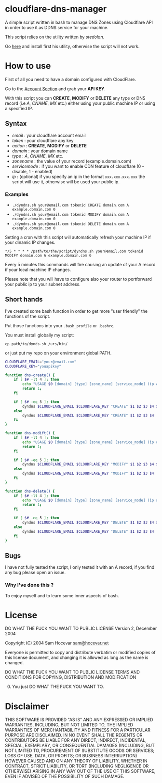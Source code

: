 cloudflare-dns-manager
======================

A simple script written in bash to manage DNS Zones using Cloudflare API in order to use it as DDNS service for your machine. 

This script relies on the utility written by _stedolan_.

Go [here](https://github.com/stedolan/jq) and install first his utility, otherwise the script will not work.

# How to use

First of all you need to have a domain configured with CloudFlare. 

Go to the [Account Section](https://www.cloudflare.com/my-account) and grab your __API KEY__.

With this script you can __CREATE__, __MODIFY__ or __DELETE__ any type or DNS record (i.e _A_, _CNAME_, _MX_ etc.) either using your public machine IP or using a specified IP.

## Syntax

- _email_ : your cloudflare account email
- _token_ : your cloudflare apy key
- _action_ : __CREATE__, __MODIFY__ or __DELETE__
- _domain_ : your domain name
- _type_ : _A_, _CNAME_, _MX_ etc.
- _zonename_ : the value of your record (example.domain.com)
- _servicemode_ : if you want to enable CDN feature of cloudflare (0 - disable, 1 - enabled)
- _ip_ : (optional) if you specify an ip in the format `xxx.xxx.xxx.xxx` the script will use it, otherwise will be used your public ip. 

### Examples

- `./dyndns.sh your@email.com tokenid CREATE domain.com A example.domain.com 0`
- `./dyndns.sh your@email.com tokenid MODIFY domain.com A example.domain.com 0`
- `./dyndns.sh your@email.com tokenid DELETE domain.com A example.domain.com 0`

Setting a cron with this script will automatically refresh your machine IP if your dinamic IP changes. 

`*/5 * * * * /path/to/the/script/dyndns.sh your@email.com tokenid MODIFY domain.com A example.domain.com 0`

Every 5 minutes this commands will fire causing an update of your A record if your local machine IP changes. 

Please note that you will have to configure also your router to portforward your public ip to your subnet address.

## Short hands

I've created some bash function in order to get more "user friendly" the functions of the script. 

Put those functions into your `.bash_profile` or `.bashrc`.

You must install globally my script: 

`cp path/to/dynds.sh /urs/bin/`

or just put my repo on your environment global PATH.

```bash
CLOUDFLARE_EMAIL="your@email.com"
CLOUDFLARE_KEY="youapikey"

function dns-create() {
    if [ $# -lt 4 ]; then
        echo "USAGE $0 [domain] [type] [zone_name] [service_mode] (ip address)"
        return 1;
    fi

    if [ $# -eq 5 ]; then
        dyndns $CLOUDFLARE_EMAIL $CLOUDFLARE_KEY "CREATE" $1 $2 $3 $4 $5
    else
        dyndns $CLOUDFLARE_EMAIL $CLOUDFLARE_KEY "CREATE" $1 $2 $3 $4 
    fi
}

function dns-modift() {
    if [ $# -lt 4 ]; then
        echo "USAGE $0 [domain] [type] [zone_name] [service_mode] (ip address)"
        return 1;
    fi

    if [ $# -eq 5 ]; then
        dyndns $CLOUDFLARE_EMAIL $CLOUDFLARE_KEY "MODIFY" $1 $2 $3 $4 $5
    else
        dyndns $CLOUDFLARE_EMAIL $CLOUDFLARE_KEY "MODIFY" $1 $2 $3 $4 
    fi
}

function dns-delete() {
    if [ $# -lt 4 ]; then
        echo "USAGE $0 [domain] [type] [zone_name] [service_mode] (ip address)"
        return 1;
    fi

    if [ $# -eq 5 ]; then
        dyndns $CLOUDFLARE_EMAIL $CLOUDFLARE_KEY "DELETE" $1 $2 $3 $4 $5
    else
        dyndns $CLOUDFLARE_EMAIL $CLOUDFLARE_KEY "DELETE" $1 $2 $3 $4 
    fi
}
```

## Bugs

I have not fully tested the script, I only tested it with an A record, if you find any bug please open an issue.

### Why I've done this ?

To enjoy myself and to learn some inner aspects of bash. 

# License

DO WHAT THE FUCK YOU WANT TO PUBLIC LICENSE
Version 2, December 2004

Copyright (C) 2004 Sam Hocevar <sam@hocevar.net>

Everyone is permitted to copy and distribute verbatim or modified
copies of this license document, and changing it is allowed as long
as the name is changed.

DO WHAT THE FUCK YOU WANT TO PUBLIC LICENSE
TERMS AND CONDITIONS FOR COPYING, DISTRIBUTION AND MODIFICATION

0. You just DO WHAT THE FUCK YOU WANT TO.

# Disclaimer

THIS SOFTWARE IS PROVIDED "AS IS" AND ANY EXPRESSED OR IMPLIED WARRANTIES, INCLUDING, BUT NOT LIMITED TO, THE IMPLIED WARRANTIES OF MERCHANTABILITY AND FITNESS FOR A PARTICULAR PURPOSE ARE DISCLAIMED. IN NO EVENT SHALL THE REGENTS OR CONTRIBUTORS BE LIABLE FOR ANY DIRECT, INDIRECT, INCIDENTAL, SPECIAL, EXEMPLARY, OR CONSEQUENTIAL DAMAGES (INCLUDING, BUT NOT LIMITED TO, PROCUREMENT OF SUBSTITUTE GOODS OR SERVICES; LOSS OF USE, DATA, OR PROFITS; OR BUSINESS INTERRUPTION)
HOWEVER CAUSED AND ON ANY THEORY OF LIABILITY, WHETHER IN CONTRACT, STRICT LIABILITY, OR TORT (INCLUDING NEGLIGENCE OR OTHERWISE) ARISING IN ANY WAY OUT OF THE USE OF THIS SOFTWARE, EVEN IF ADVISED OF THE POSSIBILITY OF SUCH DAMAGE.
